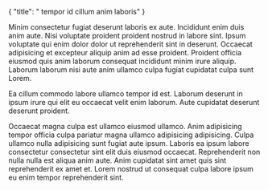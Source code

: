 {
  "title": " tempor id cillum anim laboris"
}

Minim consectetur fugiat deserunt laboris ex aute. Incididunt enim duis anim aute. Nisi voluptate proident proident nostrud in labore sint. Ipsum voluptate qui enim dolor dolor ut reprehenderit sint in deserunt. Occaecat adipisicing et excepteur aliquip anim ad esse proident. Proident officia eiusmod quis anim laborum consequat incididunt minim irure aliquip. Laborum laborum nisi aute anim ullamco culpa fugiat cupidatat culpa sunt Lorem.

Ea cillum commodo labore ullamco tempor id est. Laborum deserunt in ipsum irure qui elit eu occaecat velit enim laborum. Aute cupidatat deserunt deserunt proident.

Occaecat magna culpa est ullamco eiusmod ullamco. Anim adipisicing tempor officia culpa pariatur magna ullamco adipisicing adipisicing. Culpa ullamco nulla adipisicing sunt fugiat aute ipsum. Laboris ea ipsum labore consectetur consectetur sint elit duis eiusmod occaecat. Reprehenderit non nulla nulla est aliqua anim aute. Anim cupidatat sint amet quis sint reprehenderit ex amet et. Lorem nostrud ut consequat culpa labore ipsum eu enim tempor reprehenderit sint.